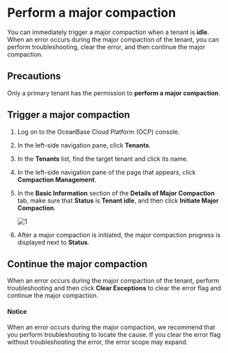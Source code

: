 # Perform a major compaction

You can immediately trigger a major compaction when a tenant is **idle**. When an error occurs during the major compaction of the tenant, you can perform troubleshooting, clear the error, and then continue the major compaction.

## Precautions

Only a primary tenant has the permission to **perform a major compaction**.

## Trigger a major compaction

1. Log on to the OceanBase Cloud Platform (OCP) console.

2. In the left-side navigation pane, click **Tenants**.

3. In the **Tenants** list, find the target tenant and click its name.

4. In the left-side navigation pane of the page that appears, click **Compaction Management**.

5. In the **Basic Information** section of the **Details of Major Compaction** tab, make sure that **Status** is **Tenant idle**, and then click **Initiate Major Compaction**.

   ![1](https://obbusiness-private.oss-cn-shanghai.aliyuncs.com/doc/img/ocp/420/420-en/%E5%8F%91%E8%B5%B7%E5%90%88%E5%B9%B6.png)

6. After a major compaction is initiated, the major compaction progress is displayed next to **Status**.

## Continue the major compaction

When an error occurs during the major compaction of the tenant, perform troubleshooting and then click **Clear Exceptions** to clear the error flag and continue the major compaction.

<main id="notice" type='notice'>
   <h4>Notice</h4>
   <p>When an error occurs during the major compaction, we recommend that you perform troubleshooting to locate the cause. If you clear the error flag without troubleshooting the error, the error scope may expand. </p>
  </main>

